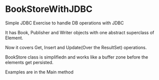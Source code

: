 # BookStoreWithJDBC
 
Simple JDBC Exercise to handle DB operations with JDBC

It has Book, Publisher and Writer objects with one abstract superclass of Element. 

Now it covers Get, Insert and Update(Over the ResultSet) operations. 

BookStore class is simplifiedn and works like a buffer zone before the elements get persisted.

Examples are in the Main method
